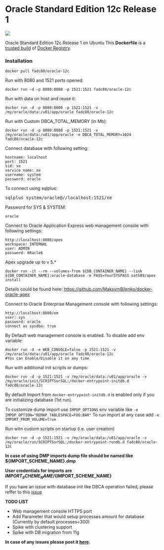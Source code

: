 Oracle Standard Edition 12c Release 1
============================

[![](https://badge.imagelayers.io/fadc80/oracle-12c:latest.svg)](https://imagelayers.io/?images=fadc80/oracle-12c:latest 'Get your own badge on imagelayers.io')

Oracle Standard Edition 12c Release 1 on Ubuntu
This **Dockerfile** is a [trusted build](https://registry.hub.docker.com/u/fadc80/oracle-12c/) of [Docker Registry](https://registry.hub.docker.com/).

### Installation

    docker pull fadc80/oracle-12c

Run with 8080 and 1521 ports opened:

    docker run -d -p 8080:8080 -p 1521:1521 fadc80/oracle-12c

Run with data on host and reuse it:

    docker run -d -p 8080:8080 -p 1521:1521 -v /my/oracle/data:/u01/app/oracle fadc80/oracle-12c

Run with Custom DBCA_TOTAL_MEMORY (in Mb):

    docker run -d -p 8080:8080 -p 1521:1521 -v /my/oracle/data:/u01/app/oracle -e DBCA_TOTAL_MEMORY=1024 fadc80/oracle-12c

Connect database with following setting:

    hostname: localhost
    port: 1521
    sid: xe
    service name: xe
    username: system
    password: oracle

To connect using sqlplus:

<pre>
sqlplus system/oracle@//localhost:1521/xe
</pre>

Password for SYS & SYSTEM:

    oracle

Connect to Oracle Application Express web management console with following settings:

    http://localhost:8080/apex
    workspace: INTERNAL
    user: ADMIN
    password: 0Racle$

Apex upgrade up to v 5.*

    docker run -it --rm --volumes-from ${DB_CONTAINER_NAME} --link ${DB_CONTAINER_NAME}:oracle-database -e PASS=YourSYSPASS sath89/apex install
Details could be found here: https://github.com/MaksymBilenko/docker-oracle-apex

Connect to Oracle Enterprise Management console with following settings:

    http://localhost:8080/em
    user: sys
    password: oracle
    connect as sysdba: true

By Default web management console is enabled. To disable add env variable:

    docker run -d -e WEB_CONSOLE=false -p 1521:1521 -v /my/oracle/data:/u01/app/oracle fadc80/oracle-12c
    #You can Enable/Disable it on any time

Run with additional init scripts or dumps:

    docker run -d -p 1521:1521 -v /my/oracle/data:/u01/app/oracle -v /my/oracle/init/SCRIPTSorSQL:/docker-entrypoint-initdb.d fadc80/oracle-12c
    
By default Import from `docker-entrypoint-initdb.d` is enabled only if you are initializing database (1st run).

To customize dump import use `IMPDP_OPTIONS` env variable like `-e IMPDP_OPTION="REMAP_TABLESPACE=FOO:BAR"`
To run import at any case add `-e IMPORT_FROM_VOLUME=true`

Run witn custom scripts on startup (i.e. user creation)

    docker run -d -p 1521:1521 -v /my/oracle/data:/u01/app/oracle -v /my/oracle/run/SCRIPTSorSQL:/docker-entrypoint-rundb.d fadc80/oracle-12c

**In case of using DMP imports dump file should be named like ${IMPORT_SCHEME_NAME}.dmp**

**User credentials for imports are  ${IMPORT_SCHEME_NAME}/${IMPORT_SCHEME_NAME}**

If you have an issue with database init like DBCA operation failed, please reffer to this [issue](https://github.com/fadc80/docker-oracle-12c/issues/16)

**TODO LIST**

* Web management console HTTPS port
* Add Parameter that would setup processes amount for database (Currently by default processes=300)
* Spike with clustering support
* Spike with DB migration from 11g

**In case of any issues please post it [here](https://github.com/MaksymBilenko/docker-oracle-12c/issues).**


